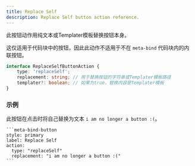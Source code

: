```yaml
---
title: Replace Self
description: Replace Self button action reference.
---
```


此按钮动作用纯文本或Templater模板替换按钮本身。

这仅适用于代码块中的按钮，因此此动作不适用于不在 `meta-bind` 代码块内的内联按钮。

```ts
interface ReplaceSelfButtonAction {
	type: 'replaceSelf';
	replacement: string; // 用于替换按钮的字符串或Templater模板路径
	templater?: boolean; // 如果为true，替换内容是Templater模板
}
```

### 示例

此按钮在点击时将自己替换为文本 `i am no longer a button :(`。

````custom_markdown {5-6}
```meta-bind-button
style: primary
label: Replace Self
action:
  type: "replaceSelf"
  replacement: "i am no longer a button :("
```
````